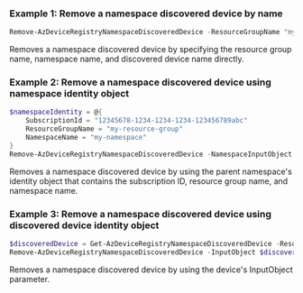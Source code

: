 ### Example 1: Remove a namespace discovered device by name
```powershell
Remove-AzDeviceRegistryNamespaceDiscoveredDevice -ResourceGroupName "my-resource-group" -NamespaceName "my-namespace" -DiscoveredDeviceName "my-discovered-device"
```

Removes a namespace discovered device by specifying the resource group name, namespace name, and discovered device name directly.

### Example 2: Remove a namespace discovered device using namespace identity object
```powershell
$namespaceIdentity = @{
    SubscriptionId = "12345678-1234-1234-1234-123456789abc"
    ResourceGroupName = "my-resource-group"
    NamespaceName = "my-namespace"
}
Remove-AzDeviceRegistryNamespaceDiscoveredDevice -NamespaceInputObject $namespaceIdentity -DiscoveredDeviceName "my-discovered-device"
```

Removes a namespace discovered device by using the parent namespace's identity object that contains the subscription ID, resource group name, and namespace name.

### Example 3: Remove a namespace discovered device using discovered device identity object
```powershell
$discoveredDevice = Get-AzDeviceRegistryNamespaceDiscoveredDevice -ResourceGroupName "my-resource-group" -NamespaceName "my-namespace" -DiscoveredDeviceName "my-discovered-device"
Remove-AzDeviceRegistryNamespaceDiscoveredDevice -InputObject $discoveredDevice
```

Removes a namespace discovered device by using the device's InputObject parameter.

